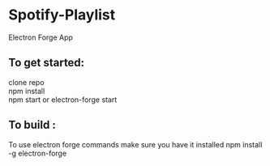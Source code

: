# Spotify-Playlist
Electron Forge App

## To get started:

clone repo  
npm install   
npm start or electron-forge start  

## To build :


To use electron forge commands make sure you have it installed
npm install -g electron-forge 
